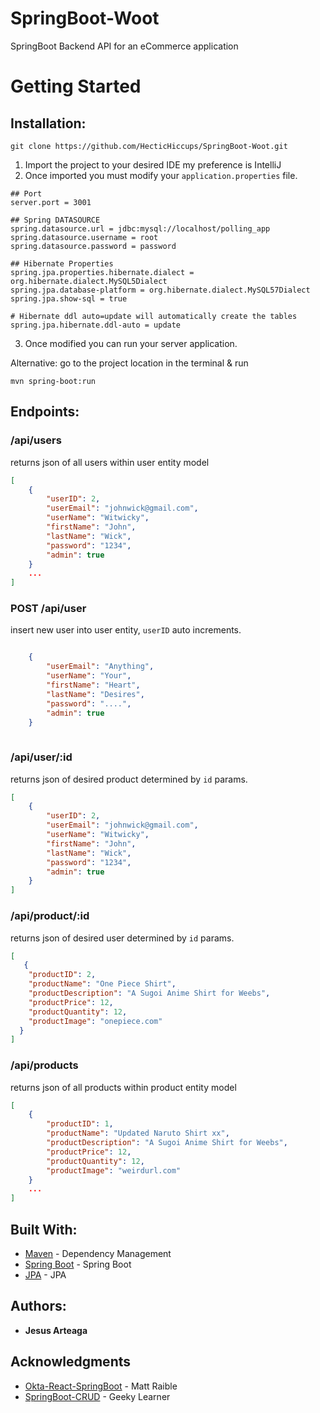 # SpringBoot-Woot
SpringBoot Backend API for an eCommerce application

# Getting Started

## Installation:
```shell
git clone https://github.com/HecticHiccups/SpringBoot-Woot.git
```
1. Import the project to your desired IDE my preference is IntelliJ
2. Once imported you must modify your `application.properties` file.

```shell
## Port
server.port = 3001

## Spring DATASOURCE
spring.datasource.url = jdbc:mysql://localhost/polling_app
spring.datasource.username = root
spring.datasource.password = password

## Hibernate Properties
spring.jpa.properties.hibernate.dialect = org.hibernate.dialect.MySQL5Dialect
spring.jpa.database-platform = org.hibernate.dialect.MySQL57Dialect
spring.jpa.show-sql = true

# Hibernate ddl auto=update will automatically create the tables
spring.jpa.hibernate.ddl-auto = update

```
3. Once modified you can run your server application.

Alternative: go to the project location in the terminal & run 
```shell
mvn spring-boot:run
```

## Endpoints:

### /api/users
returns json of all users within user entity model

```json
[
    {
        "userID": 2,
        "userEmail": "johnwick@gmail.com",
        "userName": "Witwicky",
        "firstName": "John",
        "lastName": "Wick",
        "password": "1234",
        "admin": true
    }
    ... 
]
```


### POST /api/user
insert new user into user entity, `userID` auto increments.

```json

    {
        "userEmail": "Anything",
        "userName": "Your",
        "firstName": "Heart",
        "lastName": "Desires",
        "password": "....",
        "admin": true
    }
    
```

### /api/user/:id
returns json of desired product determined by `id` params.

```json
[
    {
        "userID": 2,
        "userEmail": "johnwick@gmail.com",
        "userName": "Witwicky",
        "firstName": "John",
        "lastName": "Wick",
        "password": "1234",
        "admin": true
    }
]
```


### /api/product/:id
returns json of desired user determined by `id` params.

```json
[
   {
    "productID": 2,
    "productName": "One Piece Shirt",
    "productDescription": "A Sugoi Anime Shirt for Weebs",
    "productPrice": 12,
    "productQuantity": 12,
    "productImage": "onepiece.com"
  }
]
```

### /api/products
returns json of all products within product entity model

```json
[
    {
        "productID": 1,
        "productName": "Updated Naruto Shirt xx",
        "productDescription": "A Sugoi Anime Shirt for Weebs",
        "productPrice": 12,
        "productQuantity": 12,
        "productImage": "weirdurl.com"
    }
    ... 
]
```
## Built With:
* [Maven](https://maven.apache.org/) - Dependency Management
* [Spring Boot](https://spring.io/projects/spring-boot) - Spring Boot
* [JPA](https://spring.io/projects/spring-data-jpa) - JPA

## Authors:
* **Jesus Arteaga**

## Acknowledgments
* [Okta-React-SpringBoot](https://developer.okta.com/blog/2018/07/19/simple-crud-react-and-spring-boot) - Matt Raible
* [SpringBoot-CRUD](https://geekylearner.com/spring-boot-with-rest-api-example-using-spring-boot-with-jpa/) - Geeky Learner

